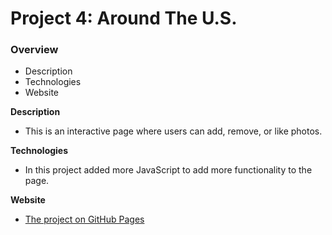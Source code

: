 # Project 4: Around The U.S.

### Overview

- Description
- Technologies
- Website

**Description**

- This is an interactive page where users can add, remove, or like photos.

**Technologies**

- In this project added more JavaScript to add more functionality to the page.

**Website**

- [The project on GitHub Pages](https://galon7.github.io/web_project_4/)
